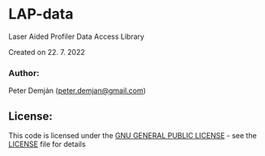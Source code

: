 # LAP-data
Laser Aided Profiler Data Access Library

Created on 22. 7. 2022

### Author:
Peter Demján (peter.demjan@gmail.com)

## License: <a name="license"></a>

This code is licensed under the [GNU GENERAL PUBLIC LICENSE](https://www.gnu.org/licenses/gpl-3.0.en.html) - see the [LICENSE](LICENSE) file for details
